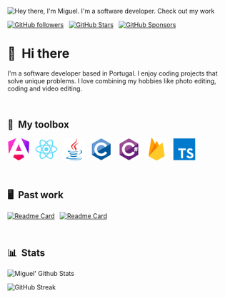 ![Hey there, I'm Miguel. I'm a software developer. Check out my work](https://github.com/MiguelCardoso77/MiguelCardoso77/raw/master/header.gif)

[![GitHub followers](https://img.shields.io/github/followers/MiguelCardoso77?logo=GitHub&style=for-the-badge)](https://github.com/MiguelCardoso77) &nbsp; [![GitHub Stars](https://img.shields.io/github/stars/MiguelCardoso77?logo=github&style=for-the-badge)](https://github.com/MiguelCardoso77) &nbsp; [![GitHub Sponsors](https://img.shields.io/github/sponsors/MiguelCardoso77?color=BF4B8A&logo=githubsponsors&style=for-the-badge&label=Sponsor%20on%20Github)](https://github.com/sponsors/MiguelCardoso77)

# 👋 &nbsp;Hi there

I'm a software developer based in Portugal. I enjoy coding projects that solve unique problems. I love combining my hobbies like photo editing, coding and video editing.

&nbsp;

## 🧰 &nbsp;My toolbox

<img src="https://github.com/devicons/devicon/blob/master/icons/angular/angular-original.svg" alt="Angular" width="50" height="50"/> &nbsp;
<img src="https://github.com/devicons/devicon/blob/master/icons/react/react-original.svg" alt="React" width="50" height="50"/> &nbsp;
<img src="https://github.com/devicons/devicon/blob/master/icons/java/java-original.svg" alt="Java" width="50" height="50"/> &nbsp;
<img src="https://github.com/devicons/devicon/blob/master/icons/c/c-original.svg" alt="C" width="50" height="50"/> &nbsp;
<img src="https://github.com/devicons/devicon/blob/master/icons/csharp/csharp-original.svg" alt="C#" width="50" height="50"/> &nbsp;
<img src="https://github.com/devicons/devicon/blob/master/icons/firebase/firebase-original.svg" alt="Firebase" width="50" height="50"/> &nbsp;
<img src="https://github.com/devicons/devicon/blob/master/icons/typescript/typescript-original.svg" alt="TypeScript" width="50" height="50"/> &nbsp;

&nbsp;

## 🖥 &nbsp;Past work

[![Readme Card](https://github-readme-stats.vercel.app/api/pin/?username=MiguelCardoso77&repo=LAPR4&bg_color=0d1116&title_color=ce09ec&text_color=a4aacb&icon_color=007ec6)](https://github.com/MiguelCardoso77/LAPR4) &nbsp; [![Readme Card](https://github-readme-stats.vercel.app/api/pin/?username=MiguelCardoso77&repo=GameOn&bg_color=0d1116&title_color=ce09ec&text_color=a4aacb&icon_color=007ec6)](https://github.com/MiguelCardoso77/GameOn)

&nbsp;

## 📊 &nbsp;Stats

![Miguel' Github Stats](https://github-readme-stats.vercel.app/api?username=MiguelCardoso77&hide=contribs,prs&show_icons=true&bg_color=0d1116&title_color=ce09ec&text_color=a4aacb&icon_color=007ec6)

![GitHub Streak](https://github-readme-streak-stats.herokuapp.com/?user=MiguelCardoso77&theme=dark&count_private=true&bg_color=0d1116&title_color=ce09ec&text_color=a4aacb&icon_color=007ec6)
